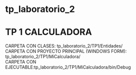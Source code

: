 # tp_laboratorio_2

<h1>TP 1 CALCULADORA</h1>
  CARPETA CON CLASES: tp_laboratorio_2/TP1/Entidades/</br>
  CARPETA CON PROYECTO PRINCIPAL (WINDOWS FORM): tp_laboratorio_2/TP1/MiCalculadora/ </br>
  CARPETA CON EJECUTABLE:tp_laboratorio_2/TP1/MiCalculadora/bin/Debug </br>
